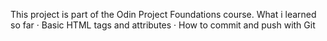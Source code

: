 This project is part of the Odin Project Foundations course.
What i learned so far
· Basic HTML tags and attributes
· How to commit and push with Git